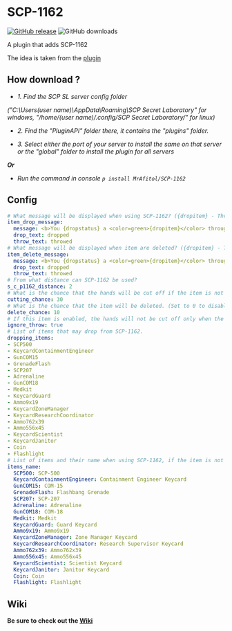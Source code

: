 # SCP-1162
[![GitHub release](https://flat.badgen.net/github/release/MrAfitol/SCP-1162)](https://github.com/MrAfitol/SCP-1162/releases/)
![GitHub downloads](https://flat.badgen.net/github/assets-dl/MrAfitol/SCP-1162)


A plugin that adds SCP-1162

The idea is taken from the [plugin](https://github.com/SynapseSL/Scp1162)
## How download ?
   - *1. Find the SCP SL server config folder*
   
   *("C:\Users\(user name)\AppData\Roaming\SCP Secret Laboratory\" for windows, "/home/(user name)/.config/SCP Secret Laboratory/" for linux)*
  
   - *2. Find the "PluginAPI" folder there, it contains the "plugins" folder.*
  
   - *3. Select either the port of your server to install the same on that server or the "global" folder to install the plugin for all servers*
  
  ***Or***
  
   - *Run the command in console `p install MrAfitol/SCP-1162`*
## Config
```yml
# What message will be displayed when using SCP-1162? ({dropitem} - Thrown or dropped item. {giveitem} - Changed item. {dropstatus} - Replaces the text written in the points below in dependence on the drop status.)
item_drop_message:
  message: <b>You {dropstatus} a <color=green>{dropitem}</color> through <color=yellow>SCP-1162</color>, and received a <color=red>{giveitem}</color></b>
  drop_text: dropped
  throw_text: throwed
# What message will be displayed when item are deleted? ({dropitem} - Thrown or dropped item. {dropstatus} - Replaces the text written in the points below in dependence on the drop status.)
item_delete_message:
  message: <b>You {dropstatus} a <color=green>{dropitem}</color> through <color=yellow>SCP-1162</color>, and got <color=red>nothing</color></b>
  drop_text: dropped
  throw_text: throwed
# From what distance can SCP-1162 be used?
s_c_p1162_distance: 2
# What is the chance that the hands will be cut off if the item is not in the hands. (Set to 0 to disable)
cutting_chance: 30
# What is the chance that the item will be deleted. (Set to 0 to disable)
delete_chance: 10
# If this item is enabled, the hands will not be cut off only when the player threw item.
ignore_throw: true
# List of items that may drop from SCP-1162.
dropping_items:
- SCP500
- KeycardContainmentEngineer
- GunCOM15
- GrenadeFlash
- SCP207
- Adrenaline
- GunCOM18
- Medkit
- KeycardGuard
- Ammo9x19
- KeycardZoneManager
- KeycardResearchCoordinator
- Ammo762x39
- Ammo556x45
- KeycardScientist
- KeycardJanitor
- Coin
- Flashlight
# List of items and their name when using SCP-1162, if the item is not in the list the name will be the default.
items_name:
  SCP500: SCP-500
  KeycardContainmentEngineer: Containment Engineer Keycard
  GunCOM15: COM-15
  GrenadeFlash: Flashbang Grenade
  SCP207: SCP-207
  Adrenaline: Adrenaline
  GunCOM18: COM-18
  Medkit: Medkit
  KeycardGuard: Guard Keycard
  Ammo9x19: Ammo9x19
  KeycardZoneManager: Zone Manager Keycard
  KeycardResearchCoordinator: Research Supervisor Keycard
  Ammo762x39: Ammo762x39
  Ammo556x45: Ammo556x45
  KeycardScientist: Scientist Keycard
  KeycardJanitor: Janitor Keycard
  Coin: Coin
  Flashlight: Flashlight
```
## Wiki
**Be sure to check out the [Wiki](https://github.com/MrAfitol/SCP-1162/wiki)**